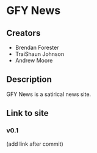 # GFY News

## Creators

* Brendan Forester
* TraiShaun Johnson
* Andrew Moore

## Description

GFY News is a satirical news site.

## Link to site

### v0.1

(add link after commit)